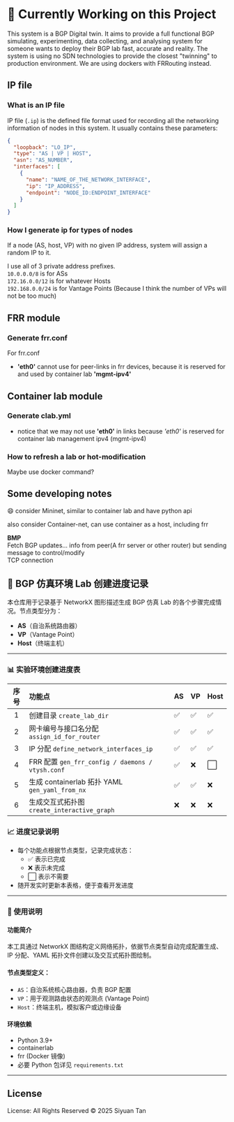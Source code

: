
# 🚧 Currently Working on this Project

This system is a BGP Digital twin. It aims to provide a full functional BGP simulating, experimenting, data collecting, and analysing system 
for someone wants to deploy their BGP lab fast, accurate and reality. The system is using no SDN technologies to provide the closest "twinning" to production environment.
We are using dockers with FRRouting instead.

## IP file

### What is an IP file

IP file (`.ip`) is the defined file format used for recording all the networking information of nodes in this system.
It usually contains these parameters: 
```json
{
  "loopback": "LO_IP",
  "type": "AS | VP | HOST",
  "asn": "AS_NUMBER",
  "interfaces": [
    {
      "name": "NAME_OF_THE_NETWORK_INTERFACE",
      "ip": "IP_ADDRESS",
      "endpoint": "NODE_ID:ENDPOINT_INTERFACE"
    }
  ]
}

```
 
### How I generate ip for types of nodes
If a node (AS, host, VP) with no given IP address, system will assign a random IP to it.

I use all of 3 private address prefixes.\
`10.0.0.0/8` is for ASs\
`172.16.0.0/12` is for whatever Hosts\
`192.168.0.0/24` is for Vantage Points (Because I think the number of VPs will not be too much)


## FRR module

### Generate frr.conf

For frr.conf

- **'eth0'** cannot use for peer-links in frr devices, because it is reserved for and used by container lab **'mgmt-ipv4'**



## Container lab module

### Generate clab.yml

- notice that we may not use **'eth0'** in links because *'eth0'* is reserved for container lab management ipv4 (mgmt-ipv4)


### How to refresh a lab or hot-modification

Maybe use docker command?

## Some developing notes

:smile:
consider Mininet, similar to container lab and have python api

also consider Container-net, can use container as a host, including frr

**BMP**
\
Fetch BGP updates... info from peer(A frr server or other router) but sending message to control/modify
\
TCP connection

## 📖 BGP 仿真环境 Lab 创建进度记录

本仓库用于记录基于 NetworkX 图形描述生成 BGP 仿真 Lab 的各个步骤完成情况。节点类型分为：
- **AS**（自治系统路由器）
- **VP**（Vantage Point）
- **Host**（终端主机）

---

### 📊 实验环境创建进度表

| 序号 | 功能点                                            | AS | VP | Host  |
|:--:|:-----------------------------------------------|:---|:---|:------|
| 1  | 创建目录 `create_lab_dir`                          | ✅  | ✅  | ✅     |
| 2  | 网卡编号与接口名分配 `assign_id_for_router`              | ✅  | ✅  | ✅     |
| 3  | IP 分配 `define_network_interfaces_ip`           | ✅  | ✅  | ✅     |
| 4  | FRR 配置 `gen_frr_config / daemons / vtysh.conf` | ✅  | ❌  | ⬜     |
| 5  | 生成 containerlab 拓扑 YAML `gen_yaml_from_nx`     | ✅  | ✅  | ❌     |
| 6  | 生成交互式拓扑图 `create_interactive_graph`            |  ❌  | ❌   | ❌      |

### 📈 进度记录说明

- 每个功能点根据节点类型，记录完成状态：
  - ✅ 表示已完成
  - ❌ 表示未完成
  - ⬜ 表示不需要
- 随开发实时更新本表格，便于查看开发进度

---

### 📌 使用说明

#### 功能简介
本工具通过 NetworkX 图结构定义网络拓扑，依据节点类型自动完成配置生成、IP 分配、YAML 拓扑文件创建以及交互式拓扑图绘制。

#### 节点类型定义：
- `AS`：自治系统核心路由器，负责 BGP 配置
- `VP`：用于观测路由状态的观测点 (Vantage Point)
- `Host`：终端主机，模拟客户或边缘设备

#### 环境依赖
- Python 3.9+
- containerlab
- frr (Docker 镜像)
- 必要 Python 包详见 `requirements.txt`

---

## License

License: All Rights Reserved © 2025 Siyuan Tan
